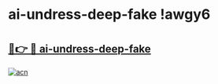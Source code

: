 # ai-undress-deep-fake !awgy6

# <h2><a href="https://dy7z8g.esa.edu.pl?title=ai-undress-deep-fake&ref=awgy6">🔗👉 🔴 ai-undress-deep-fake</a></h2>

[![acn](https://github.com/user-attachments/assets/0f9c940e-d8b0-45ae-aac7-cd30a18b3e1c)](https://dy7z8g.esa.edu.pl?title=ai-undress-deep-fake&ref=awgy6)

